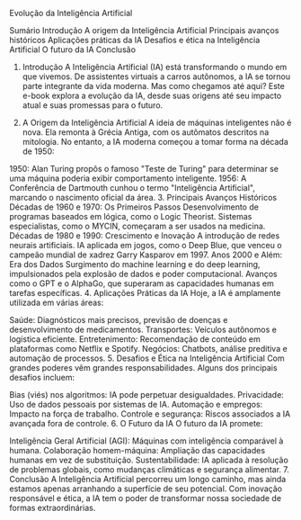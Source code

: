 Evolução da Inteligência Artificial

Sumário
Introdução
A origem da Inteligência Artificial
Principais avanços históricos
Aplicações práticas da IA
Desafios e ética na Inteligência Artificial
O futuro da IA
Conclusão
1. Introdução
A Inteligência Artificial (IA) está transformando o mundo em que vivemos. De assistentes virtuais a carros autônomos, a IA se tornou parte integrante da vida moderna. Mas como chegamos até aqui? Este e-book explora a evolução da IA, desde suas origens até seu impacto atual e suas promessas para o futuro.

2. A Origem da Inteligência Artificial
A ideia de máquinas inteligentes não é nova. Ela remonta à Grécia Antiga, com os autômatos descritos na mitologia. No entanto, a IA moderna começou a tomar forma na década de 1950:

1950: Alan Turing propôs o famoso "Teste de Turing" para determinar se uma máquina poderia exibir comportamento inteligente.
1956: A Conferência de Dartmouth cunhou o termo "Inteligência Artificial", marcando o nascimento oficial da área.
3. Principais Avanços Históricos
Décadas de 1960 e 1970: Os Primeiros Passos
Desenvolvimento de programas baseados em lógica, como o Logic Theorist.
Sistemas especialistas, como o MYCIN, começaram a ser usados na medicina.
Décadas de 1980 e 1990: Crescimento e Inovação
A introdução de redes neurais artificiais.
IA aplicada em jogos, como o Deep Blue, que venceu o campeão mundial de xadrez Garry Kasparov em 1997.
Anos 2000 e Além: Era dos Dados
Surgimento do machine learning e do deep learning, impulsionados pela explosão de dados e poder computacional.
Avanços como o GPT e o AlphaGo, que superaram as capacidades humanas em tarefas específicas.
4. Aplicações Práticas da IA
Hoje, a IA é amplamente utilizada em várias áreas:

Saúde: Diagnósticos mais precisos, previsão de doenças e desenvolvimento de medicamentos.
Transportes: Veículos autônomos e logística eficiente.
Entretenimento: Recomendação de conteúdo em plataformas como Netflix e Spotify.
Negócios: Chatbots, análise preditiva e automação de processos.
5. Desafios e Ética na Inteligência Artificial
Com grandes poderes vêm grandes responsabilidades. Alguns dos principais desafios incluem:

Bias (viés) nos algoritmos: IA pode perpetuar desigualdades.
Privacidade: Uso de dados pessoais por sistemas de IA.
Automação e empregos: Impacto na força de trabalho.
Controle e segurança: Riscos associados a IA avançada fora de controle.
6. O Futuro da IA
O futuro da IA promete:

Inteligência Geral Artificial (AGI): Máquinas com inteligência comparável à humana.
Colaboração homem-máquina: Ampliação das capacidades humanas em vez de substituição.
Sustentabilidade: IA aplicada à resolução de problemas globais, como mudanças climáticas e segurança alimentar.
7. Conclusão
A Inteligência Artificial percorreu um longo caminho, mas ainda estamos apenas arranhando a superfície de seu potencial. Com inovação responsável e ética, a IA tem o poder de transformar nossa sociedade de formas extraordinárias.


